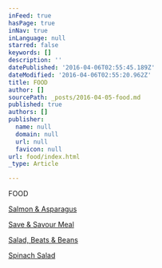 ```yaml
---
inFeed: true
hasPage: true
inNav: true
inLanguage: null
starred: false
keywords: []
description: ''
datePublished: '2016-04-06T02:55:45.189Z'
dateModified: '2016-04-06T02:55:20.962Z'
title: FOOD
author: []
sourcePath: _posts/2016-04-05-food.md
published: true
authors: []
publisher:
  name: null
  domain: null
  url: null
  favicon: null
url: food/index.html
_type: Article

---
```

FOOD

[Salmon & Asparagus][0]

[Save & Savour Meal][1]

[Salad, Beats & Beans][2]

[Spinach Salad][3]

[0]: https://thegrid.ai/melissafitness/716c7cdc-6093-4420-8aef-58846b8ec5ba/
[1]: https://thegrid.ai/melissafitness/ba097db0-5c56-43a7-aa48-5de8798ca5e3/
[2]: https://thegrid.ai/melissafitness/salad-time/
[3]: https://thegrid.ai/melissafitness/spinach-salad-with-quinoa-chickpeas-and-paprika-dressing/